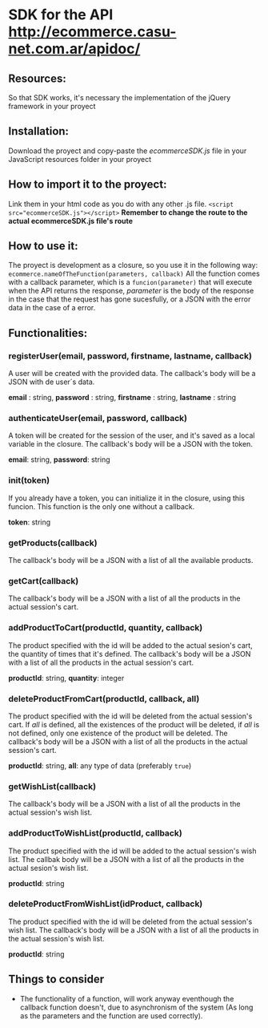 # SDK for the API http://ecommerce.casu-net.com.ar/apidoc/

## Resources:
So that SDK works, it's necessary the implementation of the jQuery framework in your proyect

## Installation:
Download the proyect and copy-paste the _ecommerceSDK.js_ file in your JavaScript resources folder in your proyect

## How to import it to the proyect:
Link them in your html code as you do with any other .js file.
`<script src="ecommerceSDK.js"></script>`
**Remember to change the route to the actual ecommerceSDK.js file's route**
        
## How to use it:
The proyect is development as a closure, so you use it in the following way:
`ecommerce.nameOfTheFunction(parameters, callback)`
All the function comes with a callback parameter, which is a `funcion(parameter)` that will execute when the API returns the response, _parameter_ is the body of the response in the case that the request has gone sucesfully, or a JSON with the error data in the case of a error.

## Functionalities:
### registerUser(email, password, firstname, lastname, callback)
A user will be created with the provided data. The callback's body will be a JSON with de user´s data.

**email** : string,
**password** : string,
**firstname** : string,
**lastname** : string


### authenticateUser(email, password, callback)
A token will be created for the session of the user, and it's saved as a local variable in the closure. The callback's body will be a JSON with the token.

**email**: string,
**password**: string


### init(token)
If you already have a token, you can initialize it in the closure, using this funcion. This function is the only one without a callback.

**token**: string


### getProducts(callback)
The callback's body will be a JSON with a list of all the available products.

### getCart(callback)
The callback's body will be a JSON with a list of all the products in the actual session's cart.


### addProductToCart(productId, quantity, callback)
The product specified with the id will be added to the actual sesion's cart, the quantity of times that it's defined. The callback's body will be a JSON with a list of all the products in the actual session's cart.

**productId**: string,
**quantity**: integer


### deleteProductFromCart(productId, callback, all)
The product specified with the id will be deleted from the actual session's cart. If _all_ is defined, all the existences of the product will be deleted, if _all_ is not defined, only one existence of the product will be deleted. The callback's body will be a JSON with a list of all the products in the actual session's cart.

**productId**: string,
**all**: any type of data (preferably `true`)


### getWishList(callback)
The callback's body will be a JSON with a list of all the products in the actual session's wish list.


### addProductToWishList(productId, callback)
The product specified with the id will be added to the actual session's wish list. The callbak body will be a JSON with a list of all the products in the actual sesion's wish list.

**productId**: string


### deleteProductFromWishList(idProduct, callback)
The product specified with the id will be deleted from the actual session's wish list. The callback's body will be a JSON with a list of all the products in the actual session's wish list.

**productId**: string


## Things to consider
* The functionality of a function, will work anyway eventhough the callback function doesn't, due to asynchronism of the system (As long as the parameters and the function are used correctly).